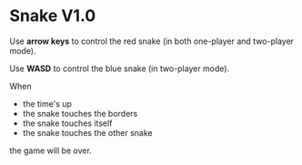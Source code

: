 # Snake V1.0

Use <b>arrow keys</b> to control the red snake (in both one-player and two-player mode).

Use <b>WASD</b> to control the blue snake (in two-player mode).

When
- the time's up
- the snake touches the borders
- the snake touches itself
- the snake touches the other snake

the game will be over.

